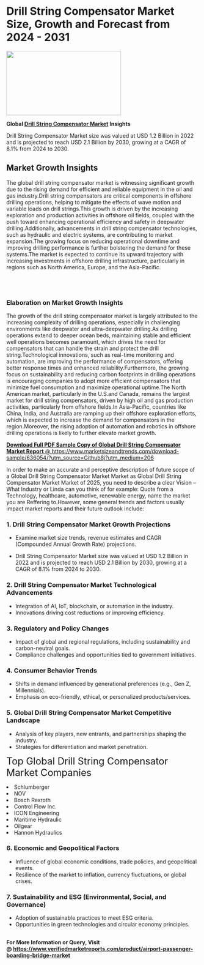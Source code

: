 <H1>Drill String Compensator Market Size, Growth and Forecast from 2024 - 2031</H1><img class="aligncenter size-medium wp-image-584254" src="https://thirdeyenews.in/wp-content/uploads/2024/09/Global-Market-Research-300x168.jpeg" alt="" width="300" height="168" /><p><strong>Global&nbsp;<a href="https://www.marketsizeandtrends.com/download-sample/636054/?utm_source=Github8j?utm_medium=206">Drill String Compensator Market</a> Insights</strong></p><p>Drill String Compensator Market size was valued at USD 1.2 Billion in 2022 and is projected to reach USD 2.1 Billion by 2030, growing at a CAGR of 8.1% from 2024 to 2030.</p><p><h2>Market Growth Insights</h2> <p>The global drill string compensator market is witnessing significant growth due to the rising demand for efficient and reliable equipment in the oil and gas industry.Drill string compensators are critical components in offshore drilling operations, helping to mitigate the effects of wave motion and variable loads on drill strings.This growth is driven by the increasing exploration and production activities in offshore oil fields, coupled with the push toward enhancing operational efficiency and safety in deepwater drilling.Additionally, advancements in drill string compensator technologies, such as hydraulic and electric systems, are contributing to market expansion.The growing focus on reducing operational downtime and improving drilling performance is further bolstering the demand for these systems.The market is expected to continue its upward trajectory with increasing investments in offshore drilling infrastructure, particularly in regions such as North America, Europe, and the Asia-Pacific.<br><br> <a href="sample-download-link"></a> <br><br> <h3>Elaboration on Market Growth Insights</h3> <p>The growth of the drill string compensator market is largely attributed to the increasing complexity of drilling operations, especially in challenging environments like deepwater and ultra-deepwater drilling.As drilling operations extend to deeper ocean beds, maintaining stable and efficient well operations becomes paramount, which drives the need for compensators that can handle the strain and protect the drill string.Technological innovations, such as real-time monitoring and automation, are improving the performance of compensators, offering better response times and enhanced reliability.Furthermore, the growing focus on sustainability and reducing carbon footprints in drilling operations is encouraging companies to adopt more efficient compensators that minimize fuel consumption and maximize operational uptime.The North American market, particularly in the U.S.and Canada, remains the largest market for drill string compensators, driven by high oil and gas production activities, particularly from offshore fields.In Asia-Pacific, countries like China, India, and Australia are ramping up their offshore exploration efforts, which is expected to increase the demand for compensators in the region.Moreover, the rising adoption of automation and robotics in offshore drilling operations is likely to further elevate market growth.<p><a href="full-report-link"></p><p><span class=""><strong>Download Full PDF Sample Copy of Global Drill String Compensator Market Report</strong> @ <a href="https://www.marketsizeandtrends.com/download-sample/636054/?utm_source=Github8j?utm_medium=206" target="_blank">https://www.marketsizeandtrends.com/download-sample/636054/?utm_source=Github8j?utm_medium=206</a></span></p><p>In order to make an accurate and perceptive description of future scope of a Global&nbsp;Drill String Compensator Market Market as Global&nbsp;Drill String Compensator Market Market of 2025, you need to describe a clear Vision &ndash; What Industry or Linda can you think of for example: Quote from a Technology, healthcare, automotive, renewable energy, name the market you are Reffering to.However, some general trends and factors usually impact market reports and their future outlook include:</p><h3>1.&nbsp;<strong>Drill String Compensator Market Growth Projections</strong></h3><ul><li>Examine market size trends, revenue estimates and CAGR (Compounded Annual Growth Rate) projections.</li><li><p>Drill String Compensator Market size was valued at USD 1.2 Billion in 2022 and is projected to reach USD 2.1 Billion by 2030, growing at a CAGR of 8.1% from 2024 to 2030.</p></li></ul><h3>2.&nbsp;<strong>Drill String Compensator Market Technological Advancements</strong></h3><ul><li>Integration of AI, IoT, blockchain, or automation in the industry.</li><li>Innovations driving cost reductions or improving efficiency.</li></ul><h3>3.&nbsp;<strong>Regulatory and Policy Changes</strong></h3><ul><li>Impact of global and regional regulations, including sustainability and carbon-neutral goals.</li><li>Compliance challenges and opportunities tied to government initiatives.</li></ul><h3>4.&nbsp;<strong>Consumer Behavior Trends</strong></h3><ul><li>Shifts in demand influenced by generational preferences (e.g., Gen Z, Millennials).</li><li>Emphasis on eco-friendly, ethical, or personalized products/services.</li></ul><h3>5.&nbsp;<strong>Global Drill String Compensator Market Competitive Landscape</strong></h3><ul><li>Analysis of key players, new entrants, and partnerships shaping the industry.</li><li>Strategies for differentiation and market penetration.</li></ul><p data-pm-slice="1 1 []"><span style="color: inherit; font-family: inherit; font-size: 25px;">Top Global Drill String Compensator Market Companies</span></p><div class="" data-test-id=""><p><li>Schlumberger</li><li> NOV</li><li> Bosch Rexroth</li><li> Control Flow Inc.</li><li> ICON Engineering</li><li> Maritime Hydraulic</li><li> Oilgear</li><li> Hannon Hydraulics</li></p></div><h3>6.&nbsp;<strong>Economic and Geopolitical Factors</strong></h3><ul><li>Influence of global economic conditions, trade policies, and geopolitical events.</li><li>Resilience of the market to inflation, currency fluctuations, or global crises.</li></ul><h3>7.&nbsp;<strong>Sustainability and ESG (Environmental, Social, and Governance)</strong></h3><ul><li>Adoption of sustainable practices to meet ESG criteria.</li><li>Opportunities in green technologies and circular economy principles.</li></ul><h2><strong style="font-size: 14px;">For More Information or Query, Visit @&nbsp;</strong><a style="background-color: #ffffff; font-size: 14px;" href="https://www.marketsizeandtrends.com/report/drill-string-compensator-market/" target="_blank">https://www.verifiedmarketreports.com/product/airport-passenger-boarding-bridge-market</a></h2>